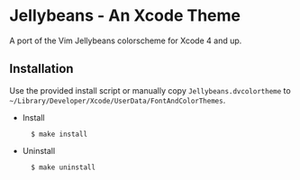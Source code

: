 # Jellybeans - An Xcode Theme

A port of the Vim Jellybeans colorscheme for Xcode 4 and up.

## Installation

Use the provided install script or manually copy `Jellybeans.dvcolortheme` to `~/Library/Developer/Xcode/UserData/FontAndColorThemes`.

* Install

        $ make install

* Uninstall

        $ make uninstall

